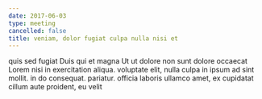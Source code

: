 ```yaml
---
date: 2017-06-03
type: meeting
cancelled: false
title: veniam, dolor fugiat culpa nulla nisi et
---
```

quis sed fugiat Duis qui et magna Ut ut dolore non sunt dolore occaecat Lorem nisi in exercitation aliqua. voluptate elit, nulla culpa in ipsum ad sint mollit. in do consequat. pariatur. officia laboris ullamco amet, ex cupidatat cillum aute proident, eu velit